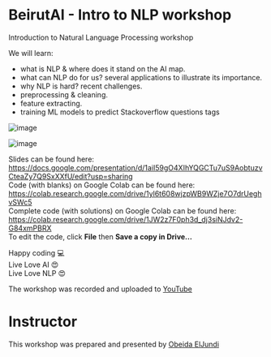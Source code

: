 # BeirutAI - Intro to NLP workshop
Introduction to Natural Language Processing workshop

We will learn:
* what is NLP & where does it stand on the AI map.
* what can NLP do for us? several applications to illustrate its importance.
* why NLP is hard? recent challenges.
* preprocessing & cleaning.
* feature extracting.
* training ML models to predict Stackoverflow questions tags

![image](https://user-images.githubusercontent.com/9033365/48265934-912fdc80-e436-11e8-8e71-9f878a7bb7be.png)

![image](https://user-images.githubusercontent.com/9033365/48266148-364ab500-e437-11e8-9fd7-0fa2034fd22d.png)

Slides can be found here: https://docs.google.com/presentation/d/1aiI59gO4XIhYQGCTu7uS9AobtuzvCteaZy7Q9SxXXfU/edit?usp=sharing
<br />
Code (with blanks) on Google Colab can be found here: https://colab.research.google.com/drive/1yl6t608wjzpWB9WZje7O7drUeghvSWc5
<br />
Complete code (with solutions) on Google Colab can be found here: https://colab.research.google.com/drive/1JW2z7F0ph3d_dj3siNJdv2-G84xmPBRX
<br />
To edit the code, click **File** then **Save a copy in Drive…** <br />


Happy coding 💻 <br />
Live Love AI 😍 <br />
Live Love NLP 😍 <br />

The workshop was recorded and uploaded to [YouTube](https://www.youtube.com/watch?v=W8IfaXu1MCU)

# Instructor
This workshop was prepared and presented by [Obeida ElJundi](https://www.linkedin.com/in/obeidaeljundi/)
